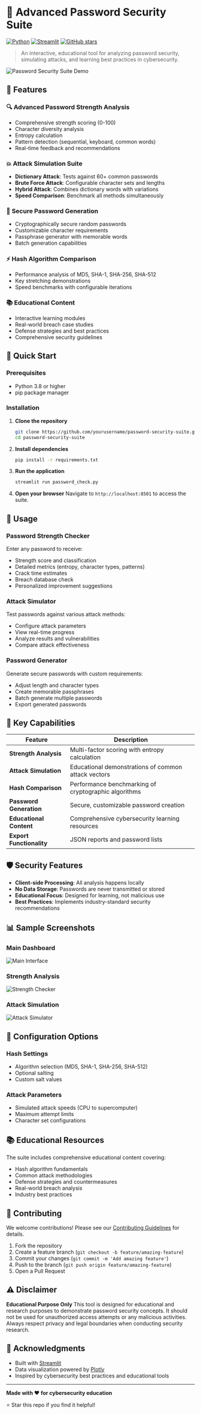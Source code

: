 # 🔐 Advanced Password Security Suite

[![Python](https://img.shields.io/badge/Python-3.8+-blue.svg)](https://www.python.org/)
[![Streamlit](https://img.shields.io/badge/Streamlit-1.0+-red.svg)](https://streamlit.io/)
[![GitHub stars](https://img.shields.io/github/stars/yourusername/password-security-suite?style=social)](https://github.com/yourusername/password-security-suite)

> An interactive, educational tool for analyzing password security, simulating attacks, and learning best practices in cybersecurity.

![Password Security Suite Demo](https://via.placeholder.com/800x400/4CAF50/FFFFFF?text=Password+Security+Suite+Demo)

## 🌟 Features

### 🔍 **Advanced Password Strength Analysis**
- Comprehensive strength scoring (0-100)
- Character diversity analysis
- Entropy calculation
- Pattern detection (sequential, keyboard, common words)
- Real-time feedback and recommendations

### 💥 **Attack Simulation Suite**
- **Dictionary Attack**: Tests against 60+ common passwords
- **Brute Force Attack**: Configurable character sets and lengths
- **Hybrid Attack**: Combines dictionary words with variations
- **Speed Comparison**: Benchmark all methods simultaneously

### 🎲 **Secure Password Generation**
- Cryptographically secure random passwords
- Customizable character requirements
- Passphrase generator with memorable words
- Batch generation capabilities

### ⚡ **Hash Algorithm Comparison**
- Performance analysis of MD5, SHA-1, SHA-256, SHA-512
- Key stretching demonstrations
- Speed benchmarks with configurable iterations

### 📚 **Educational Content**
- Interactive learning modules
- Real-world breach case studies
- Defense strategies and best practices
- Comprehensive security guidelines

## 🚀 Quick Start

### Prerequisites
- Python 3.8 or higher
- pip package manager

### Installation

1. **Clone the repository**
   ```bash
   git clone https://github.com/yourusername/password-security-suite.git
   cd password-security-suite
   ```

2. **Install dependencies**
   ```bash
   pip install -r requirements.txt
   ```

3. **Run the application**
   ```bash
   streamlit run password_check.py
   ```

4. **Open your browser**
   Navigate to `http://localhost:8501` to access the suite.

## 📖 Usage

### Password Strength Checker
Enter any password to receive:
- Strength score and classification
- Detailed metrics (entropy, character types, patterns)
- Crack time estimates
- Breach database check
- Personalized improvement suggestions

### Attack Simulator
Test passwords against various attack methods:
- Configure attack parameters
- View real-time progress
- Analyze results and vulnerabilities
- Compare attack effectiveness

### Password Generator
Generate secure passwords with custom requirements:
- Adjust length and character types
- Create memorable passphrases
- Batch generate multiple passwords
- Export generated passwords

## 🎯 Key Capabilities

| Feature | Description |
|---------|-------------|
| **Strength Analysis** | Multi-factor scoring with entropy calculation |
| **Attack Simulation** | Educational demonstrations of common attack vectors |
| **Hash Comparison** | Performance benchmarking of cryptographic algorithms |
| **Password Generation** | Secure, customizable password creation |
| **Educational Content** | Comprehensive cybersecurity learning resources |
| **Export Functionality** | JSON reports and password lists |

## 🛡️ Security Features

- **Client-side Processing**: All analysis happens locally
- **No Data Storage**: Passwords are never transmitted or stored
- **Educational Focus**: Designed for learning, not malicious use
- **Best Practices**: Implements industry-standard security recommendations

## 📊 Sample Screenshots

### Main Dashboard
![Main Interface](https://via.placeholder.com/600x300/2196F3/FFFFFF?text=Main+Dashboard)

### Strength Analysis
![Strength Checker](https://via.placeholder.com/600x300/FF9800/FFFFFF?text=Strength+Analysis)

### Attack Simulation
![Attack Simulator](https://via.placeholder.com/600x300/DC3545/FFFFFF?text=Attack+Simulation)

## 🔧 Configuration Options

### Hash Settings
- Algorithm selection (MD5, SHA-1, SHA-256, SHA-512)
- Optional salting
- Custom salt values

### Attack Parameters
- Simulated attack speeds (CPU to supercomputer)
- Maximum attempt limits
- Character set configurations

## 📚 Educational Resources

The suite includes comprehensive educational content covering:
- Hash algorithm fundamentals
- Common attack methodologies
- Defense strategies and countermeasures
- Real-world breach analysis
- Industry best practices

## 🤝 Contributing

We welcome contributions! Please see our [Contributing Guidelines](CONTRIBUTING.md) for details.

1. Fork the repository
2. Create a feature branch (`git checkout -b feature/amazing-feature`)
3. Commit your changes (`git commit -m 'Add amazing feature'`)
4. Push to the branch (`git push origin feature/amazing-feature`)
5. Open a Pull Request

## ⚠️ Disclaimer

**Educational Purpose Only**
This tool is designed for educational and research purposes to demonstrate password security concepts. It should not be used for unauthorized access attempts or any malicious activities. Always respect privacy and legal boundaries when conducting security research.

## 🙏 Acknowledgments

- Built with [Streamlit](https://streamlit.io/)
- Data visualization powered by [Plotly](https://plotly.com/)
- Inspired by cybersecurity best practices and educational tools

---

**Made with ❤️ for cybersecurity education**

⭐ Star this repo if you find it helpful!
